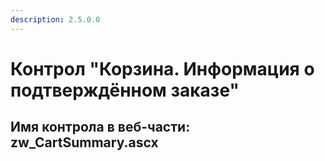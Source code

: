```yaml
---
description: 2.5.0.0
---
```


# Контрол "Корзина. Информация о подтверждённом заказе"

## Имя контрола в веб-части: zw\_CartSummary.ascx

